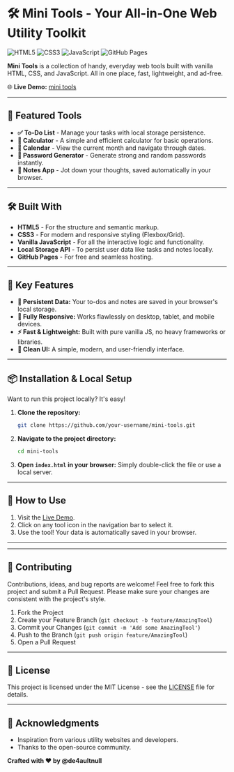 # 🛠️ Mini Tools - Your All-in-One Web Utility Toolkit

![HTML5](https://img.shields.io/badge/HTML5-E34F26?style=for-the-badge&logo=html5&logoColor=white)
![CSS3](https://img.shields.io/badge/CSS3-1572B6?style=for-the-badge&logo=css3&logoColor=white)
![JavaScript](https://img.shields.io/badge/JavaScript-F7DF1E?style=for-the-badge&logo=javascript&logoColor=black)
![GitHub Pages](https://img.shields.io/badge/GitHub%20Pages-222222?style=for-the-badge&logo=githubpages&logoColor=white)

**Mini Tools** is a collection of handy, everyday web tools built with vanilla HTML, CSS, and JavaScript. All in one place, fast, lightweight, and ad-free.

🌐 **Live Demo:** [mini tools](https://de4aultnull.github.io/mini-tools/#)

---

## 🚀 Featured Tools

-   **✅ To-Do List** - Manage your tasks with local storage persistence.
-   **🧮 Calculator** - A simple and efficient calculator for basic operations.
-   **📅 Calendar** - View the current month and navigate through dates.
-   **🔐 Password Generator** - Generate strong and random passwords instantly.
-   **📝 Notes App** - Jot down your thoughts, saved automatically in your browser.

---

## 🛠️ Built With

-   **HTML5** - For the structure and semantic markup.
-   **CSS3** - For modern and responsive styling (Flexbox/Grid).
-   **Vanilla JavaScript** - For all the interactive logic and functionality.
-   **Local Storage API** - To persist user data like tasks and notes locally.
-   **GitHub Pages** - For free and seamless hosting.

---

## 🌟 Key Features

-   **🔄 Persistent Data:** Your to-dos and notes are saved in your browser's local storage.
-   **📱 Fully Responsive:** Works flawlessly on desktop, tablet, and mobile devices.
-   **⚡ Fast & Lightweight:** Built with pure vanilla JS, no heavy frameworks or libraries.
-   **🎨 Clean UI:** A simple, modern, and user-friendly interface.

---

## 📦 Installation & Local Setup

Want to run this project locally? It's easy!

1.  **Clone the repository:**
    ```bash
    git clone https://github.com/your-username/mini-tools.git
    ```
2.  **Navigate to the project directory:**
    ```bash
    cd mini-tools
    ```
3.  **Open `index.html` in your browser:**
    Simply double-click the file or use a local server.

---

## 🎯 How to Use

1.  Visit the [Live Demo](https://de4aultnull.github.io/mini-tools/#).
2.  Click on any tool icon in the navigation bar to select it.
3.  Use the tool! Your data is automatically saved in your browser.

---



---

## 🤝 Contributing

Contributions, ideas, and bug reports are welcome! Feel free to fork this project and submit a Pull Request.
Please make sure your changes are consistent with the project's style.

1.  Fork the Project
2.  Create your Feature Branch (`git checkout -b feature/AmazingTool`)
3.  Commit your Changes (`git commit -m 'Add some AmazingTool'`)
4.  Push to the Branch (`git push origin feature/AmazingTool`)
5.  Open a Pull Request

---

## 📄 License

This project is licensed under the MIT License - see the [LICENSE](LICENSE) file for details.

---

## 💙 Acknowledgments

-   Inspiration from various utility websites and developers.
-   Thanks to the open-source community.

**Crafted with ❤️ by @de4aultnull**
